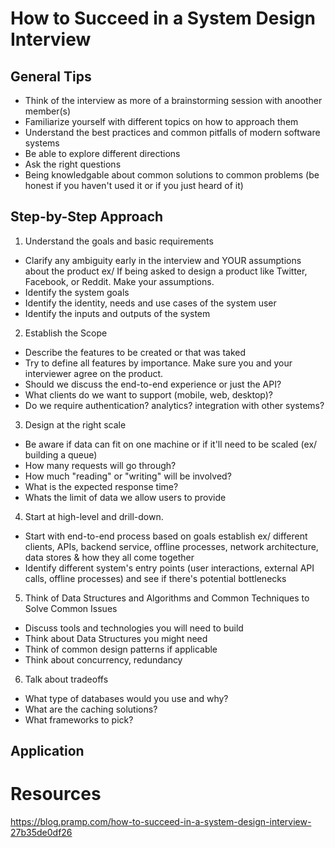 # How to Succeed in a System Design Interview
## General Tips 
* Think of the interview as more of a brainstorming session with anoother member(s)
* Familiarize yourself with different topics on how to approach them 
* Understand the best practices and common pitfalls of modern software systems 
* Be able to explore different directions
* Ask the right questions 
* Being knowledgable about common solutions to common problems (be honest if you haven't used it or if you just heard of it)

## Step-by-Step Approach 
1. Understand the goals and basic requirements 
- Clarify any ambiguity early in the interview and YOUR assumptions about the product 
ex/ If being asked to design a product like Twitter, Facebook, or Reddit. Make your assumptions. 
- Identify the system goals 
- Identify the identity, needs and use cases of the system user
- Identify the inputs and outputs of the system 

2. Establish the Scope
- Describe the features to be created or that was taked 
- Try to define all features by importance. Make sure you and your interviewer agree on the product. 
- Should we discuss the end-to-end experience or just the API? 
- What clients do we want to support (mobile, web, desktop)?
- Do we require authentication? analytics? integration with other systems? 

3. Design at the right scale 
- Be aware if data can fit on one machine or if it'll need to be scaled (ex/ building a queue)
- How many requests will go through? 
- How much "reading" or "writing" will be involved?
- What is the expected response time?
- Whats the limit of data we allow users to provide

4. Start at high-level and drill-down.
- Start with end-to-end process based on goals establish ex/ different clients, APIs, backend service, offline processes, network architecture, data stores & how they all come together 
- Identify different system's entry points (user interactions, external API calls, offline processes) and see if there's potential bottlenecks 

5. Think of Data Structures and Algorithms and Common Techniques to Solve Common Issues
- Discuss tools and technologies you will need to build 
- Think about Data Structures you might need
- Think of common design patterns if applicable 
- Think about concurrency, redundancy

6. Talk about tradeoffs 
- What type of databases would you use and why?
- What are the caching solutions?
- What frameworks to pick? 

## Application 

# Resources
https://blog.pramp.com/how-to-succeed-in-a-system-design-interview-27b35de0df26
